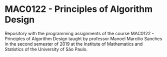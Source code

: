 # MAC0122 - Principles of Algorithm Design

Repository with the programming assignments of the course MAC0122 - Principles of Algorithm Design taught by professor Manoel Marcilio Sanches in the second semester of 2019 at the Institute of Mathematics and Statistics of the University of São Paulo.
